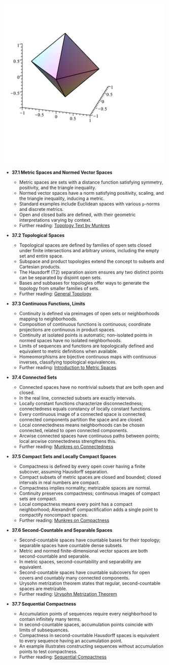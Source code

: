 ![ATD-ch37-topology](ATD-ch37-topology.best.png)

- **37.1 Metric Spaces and Normed Vector Spaces**
  - Metric spaces are sets with a distance function satisfying symmetry, positivity, and the triangle inequality.
  - Normed vector spaces have a norm satisfying positivity, scaling, and the triangle inequality, inducing a metric.
  - Standard examples include Euclidean spaces with various `p`-norms and discrete metrics.
  - Open and closed balls are defined, with their geometric interpretations varying by context.
  - Further reading: [Topology Text by Munkres](https://pi.math.cornell.edu/~mec/2006-2007/Topology/Munkres.pdf)

- **37.2 Topological Spaces**
  - Topological spaces are defined by families of open sets closed under finite intersections and arbitrary unions, including the empty set and entire space.
  - Subspace and product topologies extend the concept to subsets and Cartesian products.
  - The Hausdorff (T2) separation axiom ensures any two distinct points can be separated by disjoint open sets.
  - Bases and subbases for topologies offer ways to generate the topology from smaller families of sets.
  - Further reading: [General Topology](https://en.wikipedia.org/wiki/Topology)

- **37.3 Continuous Functions, Limits**
  - Continuity is defined via preimages of open sets or neighborhoods mapping to neighborhoods.
  - Composition of continuous functions is continuous; coordinate projections are continuous in product spaces.
  - Continuity at isolated points is automatic; non-isolated points in normed spaces have no isolated neighborhoods.
  - Limits of sequences and functions are topologically defined and equivalent to metric definitions when available.
  - Homeomorphisms are bijective continuous maps with continuous inverses, classifying topological equivalences.
  - Further reading: [Introduction to Metric Spaces](https://mathworld.wolfram.com/MetricSpace.html)

- **37.4 Connected Sets**
  - Connected spaces have no nontrivial subsets that are both open and closed.
  - In the real line, connected subsets are exactly intervals.
  - Locally constant functions characterize disconnectedness; connectedness equals constancy of locally constant functions.
  - Every continuous image of a connected space is connected; connected components partition the space and are closed.
  - Local connectedness means neighborhoods can be chosen connected, related to open connected components.
  - Arcwise connected spaces have continuous paths between points; local arcwise connectedness strengthens this.
  - Further reading: [Munkres on Connectedness](https://math.stackexchange.com/questions/2080982/is-arcwise-connectedness-stronger-than-connectedness)

- **37.5 Compact Sets and Locally Compact Spaces**
  - Compactness is defined by every open cover having a finite subcover, assuming Hausdorff separation.
  - Compact subsets of metric spaces are closed and bounded; closed intervals in real numbers are compact.
  - Compactness implies normality; metrizable spaces are normal.
  - Continuity preserves compactness; continuous images of compact sets are compact.
  - Local compactness means every point has a compact neighborhood; Alexandroff compactification adds a single point to compactify noncompact spaces.
  - Further reading: [Munkres on Compactness](https://www.math.kth.se/matstat/kurser/kth/Topology/Compactness.pdf)

- **37.6 Second-Countable and Separable Spaces**
  - Second-countable spaces have countable bases for their topology; separable spaces have countable dense subsets.
  - Metric and normed finite-dimensional vector spaces are both second-countable and separable.
  - In metric spaces, second-countability and separability are equivalent.
  - Second-countable spaces have countable subcovers for open covers and countably many connected components.
  - Urysohn metrization theorem states that regular, second-countable spaces are metrizable.
  - Further reading: [Urysohn Metrization Theorem](https://encyclopediaofmath.org/wiki/Urysohn_metrization_theorem)

- **37.7 Sequential Compactness**
  - Accumulation points of sequences require every neighborhood to contain infinitely many terms.
  - In second-countable spaces, accumulation points coincide with limits of subsequences.
  - Compactness in second-countable Hausdorff spaces is equivalent to every sequence having an accumulation point.
  - An example illustrates constructing sequences without accumulation points to test compactness.
  - Further reading: [Sequential Compactness](https://mathworld.wolfram.com/SequentialCompactness.html)
